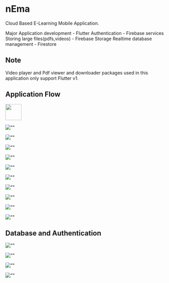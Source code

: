 # nEma
 Cloud Based E-Learning Mobile Application.

 Major Application development - Flutter
 Authentication - Firebase services
 Storing large files(pdfs,videos) - Firebase Storage
 Realtime database management - Firestore

## Note
 Video player and Pdf viewer and downloader packages used in this application only support Flutter v1.

## Application Flow

<img src="/Screenshots/ss-1-signup.jpg" width="50">

![""](/Screenshots/ss-1-signup.jpg)

![""](/Screenshots/ss-2-mail.jpg)

![""](/Screenshots/ss-2-verification_mail_sent.jpg)

![""](/Screenshots/ss-2-verified.jpg)

![""](/Screenshots/ss-3-homepage.jpg)

![""](/Screenshots/ss-4-course_enroll.jpg)

![""](/Screenshots/ss-4-course_enroll-2.jpg)

![""](/Screenshots/ss-5-coursedetail.jpg)

![""](/Screenshots/ss-6-video.jpg)

![""](/Screenshots/ss-7-pdf.jpg)

## Database and Authentication

![""](/Screenshots/Firebase_authentication.png)

![""](/Screenshots/Firebase_storage.png)

![""](/Screenshots/Firestore_course_storing.png)

![""](/Screenshots/Firestore_userData_storing.png)